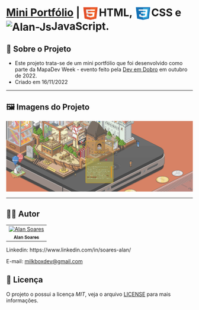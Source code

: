 # [Mini Portfólio](https://soares-alan.github.io/mini_portfolio/) | <img align="center" alt="Alan-HTML" height="35" width="45" src="https://raw.githubusercontent.com/devicons/devicon/master/icons/html5/html5-original.svg">HTML, <img align="center" alt="Alan-CSS" height="35" width="45" src="https://raw.githubusercontent.com/devicons/devicon/master/icons/css3/css3-original.svg">CSS e <img align="center" alt="Alan-Js" height="35" width="45" src="https://cdn.jsdelivr.net/gh/devicons/devicon/icons/javascript/javascript-original.svg">JavaScript.

## :page_facing_up: Sobre o Projeto
- Este projeto trata-se de um mini portfólio que foi desenvolvido como parte da MapaDev Week - evento feito pela [Dev em Dobro](https://github.com/devemdobro) em outubro de 2022.
- Criado em 16/11/2022
---
## :framed_picture: Imagens do Projeto

![imagem-projeto-final](mini-portfolio.png)

---
## :man_technologist:  Autor

<table class="author">
  <tr>
    <td align="center">
      <a href="hhttps://github.com/soares-alan">
        <img src="https://media.licdn.com/media/AAYQAQSOAAgAAQAAAAAAAB-zrMZEDXI2T62PSuT6kpB6qg.png" 
        width="100px;" alt="Alan Soares"/>
        <br/>
        <sub>
          <b>Alan Soares</b>
        </sub>
      </a>
    </td>
  </tr>
</table>   
   Linkedin:
   https://www.linkedin.com/in/soares-alan/
   
   E-mail: milkboxdev@gmail.com
   
  ## 📝 Licença
  
   O projeto o possui a licença _MIT_, veja o arquivo [LICENSE](LICENSE) para mais informações.
